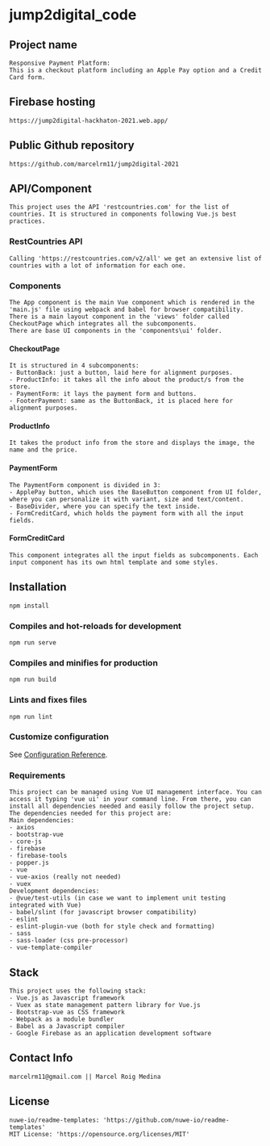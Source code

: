# jump2digital_code

## Project name
```
Responsive Payment Platform:
This is a checkout platform including an Apple Pay option and a Credit Card form.
```

## Firebase hosting
```
https://jump2digital-hackhaton-2021.web.app/
```

## Public Github repository
```
https://github.com/marcelrm11/jump2digital-2021
```

## API/Component
```
This project uses the API 'restcountries.com' for the list of countries. It is structured in components following Vue.js best practices.
```

### RestCountries API
```
Calling 'https://restcountries.com/v2/all' we get an extensive list of countries with a lot of information for each one.
```

### Components
```
The App component is the main Vue component which is rendered in the 'main.js' file using webpack and babel for browser compatibility.
There is a main layout component in the 'views' folder called CheckoutPage which integrates all the subcomponents.
There are base UI components in the 'components\ui' folder.
```

#### CheckoutPage
```
It is structured in 4 subcomponents:
- ButtonBack: just a button, laid here for alignment purposes.
- ProductInfo: it takes all the info about the product/s from the store.
- PaymentForm: it lays the payment form and buttons.
- FooterPayment: same as the ButtonBack, it is placed here for alignment purposes.
```

#### ProductInfo
```
It takes the product info from the store and displays the image, the name and the price.
```

#### PaymentForm
```
The PaymentForm component is divided in 3:
- ApplePay button, which uses the BaseButton component from UI folder, where you can personalize it with variant, size and text/content.
- BaseDivider, where you can specify the text inside.
- FormCreditCard, which holds the payment form with all the input fields.
```

#### FormCreditCard
```
This component integrates all the input fields as subcomponents. Each input component has its own html template and some styles.
```

## Installation
```
npm install
```

### Compiles and hot-reloads for development
```
npm run serve
```

### Compiles and minifies for production
```
npm run build
```

### Lints and fixes files
```
npm run lint
```

### Customize configuration
See [Configuration Reference](https://cli.vuejs.org/config/).

### Requirements
```
This project can be managed using Vue UI management interface. You can access it typing 'vue ui' in your command line. From there, you can install all dependencies needed and easily follow the project setup. The dependencies needed for this project are:
Main dependencies:
- axios
- bootstrap-vue
- core-js
- firebase
- firebase-tools
- popper.js
- vue
- vue-axios (really not needed)
- vuex
Development dependencies:
- @vue/test-utils (in case we want to implement unit testing integrated with Vue)
- babel/slint (for javascript browser compatibility)
- eslint
- eslint-plugin-vue (both for style check and formatting)
- sass
- sass-loader (css pre-processor)
- vue-template-compiler
```

## Stack
```
This project uses the following stack:
- Vue.js as Javascript framework 
- Vuex as state management pattern library for Vue.js
- Bootstrap-vue as CSS framework
- Webpack as a module bundler
- Babel as a Javascript compiler
- Google Firebase as an application development software
```

## Contact Info
```
marcelrm11@gmail.com || Marcel Roig Medina
```

## License
```
nuwe-io/readme-templates: 'https://github.com/nuwe-io/readme-templates'
MIT License: 'https://opensource.org/licenses/MIT'
```
